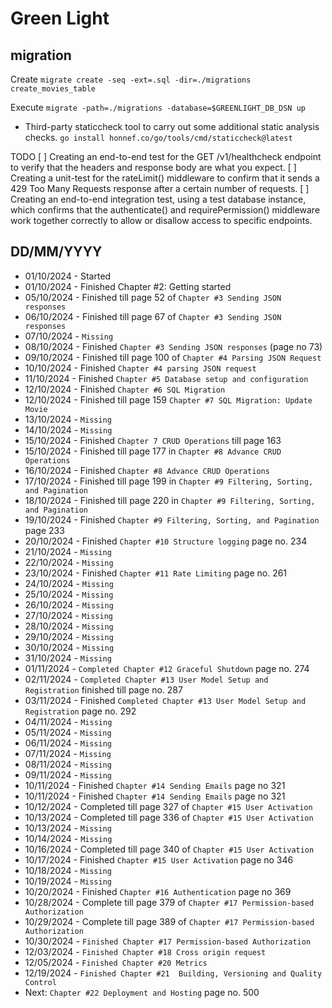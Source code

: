 # Green Light



##  migration 
Create
`migrate create -seq -ext=.sql -dir=./migrations create_movies_table`

Execute
`migrate -path=./migrations -database=$GREENLIGHT_DB_DSN up`


- Third-party staticcheck tool to carry out some additional static analysis checks.
`go install honnef.co/go/tools/cmd/staticcheck@latest`


TODO
[ ] Creating an end-to-end test for the GET /v1/healthcheck endpoint to verify that the headers and response body are what you expect.
[ ] Creating a unit-test for the rateLimit() middleware to confirm that it sends a 429 Too Many Requests response after a certain number of requests.
[ ] Creating an end-to-end integration test, using a test database instance, which confirms that the authenticate() and requirePermission() middleware work together correctly to allow or disallow access to specific endpoints.


DD/MM/YYYY
--------
- 01/10/2024 - Started 
- 01/10/2024 - Finished Chapter #2: Getting started
- 05/10/2024 - Finished till page 52 of `Chapter #3 Sending JSON responses` 
- 06/10/2024 - Finished till page 67 of `Chapter #3 Sending JSON responses` 
- 07/10/2024 - `Missing`
- 08/10/2024 - Finished `Chapter #3 Sending JSON responses` (page no 73)
- 09/10/2024 - Finished till page 100 of `Chapter #4 Parsing JSON Request`
- 10/10/2024 - Finished `Chapter #4 parsing JSON request`
- 11/10/2024 - Finished `Chapter #5 Database setup and configuration`
- 12/10/2024 - Finished `Chapter #6 SQL Migration`
- 12/10/2024 - Finished till page 159 `Chapter #7 SQL Migration: Update Movie`
- 13/10/2024 - `Missing`
- 14/10/2024 - `Missing`
- 15/10/2024 - Finished `Chapter 7 CRUD Operations` till page 163
- 15/10/2024 - Finished till page 177 in  `Chapter #8 Advance CRUD Operations`
- 16/10/2024 - Finished `Chapter #8 Advance CRUD Operations`
- 17/10/2024 - Finished till page 199 in `Chapter #9 Filtering, Sorting, and Pagination` 
- 18/10/2024 - Finished till page 220 in `Chapter #9 Filtering, Sorting, and Pagination` 
- 19/10/2024 - Finished `Chapter #9 Filtering, Sorting, and Pagination` page 233 
- 20/10/2024 - Finished `Chapter #10 Structure logging` page no. 234 
- 21/10/2024 - `Missing`
- 22/10/2024 - `Missing`
- 23/10/2024 - Finished  `Chapter #11 Rate Limiting` page no. 261
- 24/10/2024 - `Missing`
- 25/10/2024 - `Missing`
- 26/10/2024 - `Missing`
- 27/10/2024 - `Missing`
- 28/10/2024 - `Missing`
- 29/10/2024 - `Missing`
- 30/10/2024 - `Missing`
- 31/10/2024 - `Missing`
- 01/11/2024 - `Completed Chapter #12 Graceful Shutdown` page no. 274
- 02/11/2024 - `Completed Chapter #13 User Model Setup and Registration` finished till page no. 287
- 03/11/2024 - Finished `Completed Chapter #13 User Model Setup and Registration`  page no. 292
- 04/11/2024 - `Missing`
- 05/11/2024 - `Missing`
- 06/11/2024 - `Missing`
- 07/11/2024 - `Missing`
- 08/11/2024 - `Missing`
- 09/11/2024 - `Missing`
- 10/11/2024 - Finished `Chapter #14 Sending Emails` page no 321
- 10/11/2024 - Finished `Chapter #14 Sending Emails` page no 321
- 10/12/2024 - Completed till page 327 of `Chapter #15 User Activation` 
- 10/13/2024 - Completed till page 336 of `Chapter #15 User Activation` 
- 10/13/2024 - `Missing`
- 10/14/2024 - `Missing`
- 10/16/2024 - Completed till page 340 of `Chapter #15 User Activation` 
- 10/17/2024 - Finished `Chapter #15 User Activation` page no 346
- 10/18/2024 - `Missing`
- 10/19/2024 - `Missing`
- 10/20/2024 - Finished `Chapter #16 Authentication` page no 369
- 10/28/2024 - Complete till page 379 of  `Chapter #17 Permission-based Authorization` 
- 10/29/2024 - Complete till page 389 of  `Chapter #17 Permission-based Authorization` 
- 10/30/2024 - `Finished Chapter #17 Permission-based Authorization` 
- 12/03/2024 - `Finished Chapter #18 Cross origin request` 
- 12/05/2024 - `Finished Chapter #20 Metrics`
- 12/19/2024 - `Finished Chapter #21  Building, Versioning and Quality Control`
- Next: `Chapter #22 Deployment and Hosting` page no. 500